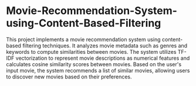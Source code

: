 # Movie-Recommendation-System-using-Content-Based-Filtering
This project implements a movie recommendation system using content-based
filtering techniques. It analyzes movie metadata such as genres and keywords to
compute similarities between movies. The system utilizes TF-IDF vectorization to
represent movie descriptions as numerical features and calculates cosine
similarity scores between movies.
Based on the user's input movie, the system recommends a list of similar
movies, allowing users to discover new movies based on their preferences.
